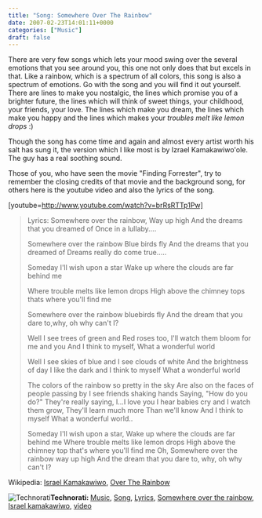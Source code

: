 ```yaml
---
title: "Song: Somewhere Over The Rainbow"
date: 2007-02-23T14:01:11+0000
categories: ["Music"]
draft: false
---
```


There are very few songs which lets your mood swing over the several emotions that you see around you, this one not only does that but excels in that. Like a rainbow, which is a spectrum of all colors,  this song is also a spectrum of emotions. Go with the song and you will find it out yourself.  There are lines to make you nostalgic, the lines which promise you of a brighter future, the lines which will think of sweet things, your childhood, your friends, your love. The lines which make you dream, the lines which make you happy and the lines which makes your <em>troubles melt like lemon drops</em> :)

Though the song has come time and again and almost every artist worth his salt has sung it, the version which I like most is by Izrael Kamakawiwo'ole.  The guy has a real soothing sound.

Those of you, who have seen the movie "Finding Forrester", try to remember the closing credits of that movie and the background song, for others here is the youtube video and also the lyrics of the song.

[youtube=http://www.youtube.com/watch?v=brRsRTTp1Pw]
<blockquote>Lyrics:
Somewhere over the rainbow, Way up high
And the dreams that you dreamed of
Once in a lullaby....

Somewhere over the rainbow
Blue birds fly
And the dreams that you dreamed of
Dreams really do come true.....

Someday I'll wish upon a star
Wake up where the clouds are far behind me

Where trouble melts like lemon drops
High above the chimney tops thats where you'll find me

Somewhere over the rainbow bluebirds fly
And the dream that you dare to,why, oh why can't I?

Well I see trees of green and Red roses too,
I'll watch them bloom for me and you
And I think to myself, What a wonderful world

Well I see skies of blue and I see clouds of white
And the brightness of day
I like the dark and I think to myself
What a wonderful world

The colors of the rainbow so pretty in the sky
Are also on the faces of people passing by
I see friends shaking hands
Saying, "How do you do?"
They're really saying, I...I love you
I hear babies cry and I watch them grow,
They'll learn much more
Than we'll know
And I think to myself
What a wonderful world..

Someday I'll wish upon a star,
Wake up where the clouds are far behind me
Where trouble melts like lemon drops
High above the chimney top that's where you'll find me
Oh, Somewhere over the rainbow way up high
And the dream that you dare to, why, oh why can't I?</blockquote>
Wikipedia: <a href="http://en.wikipedia.org/wiki/Israel_Kamakawiwo'ole">Israel Kamakawiwo</a>, <a href="http://en.wikipedia.org/wiki/Over_the_rainbow">Over The Rainbow</a>

<img src="http://rakeshkumar.wordpress.com/wp-content/uploads/2006/08/technorati.gif" alt="Technorati" /><strong>Technorati: </strong><a href="http://www.technorati.com/tag/Music" rel="tag">Music</a>, <a href="http://www.technorati.com/tag/Song" rel="tag">Song</a>, <a href="http://www.technorati.com/tag/Lyrics" rel="tag">Lyrics</a>, <a href="http://www.technorati.com/tag/Somewhere+over+the+rainbow" rel="tag">Somewhere over the rainbow</a>, <a href="http://www.technorati.com/tag/Israel+kamakawiwo" rel="tag">Israel kamakawiwo</a>, <a href="http://www.technorati.com/tag/video" rel="tag">video</a>